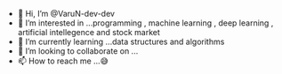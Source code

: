 - 👋 Hi, I’m @VaruN-dev-dev
- 👀 I’m interested in ...programming , machine learning , deep learning , artificial intellegence and stock market
- 🌱 I’m currently learning ...data structures and algorithms
- 💞️ I’m looking to collaborate on ... 
- 📫 How to reach me ...😅

<!---
VaruN-dev-dev/VaruN-dev-dev is a ✨ special ✨ repository because its `README.md` (this file) appears on your GitHub profile.
You can click the Preview link to take a look at your changes.
--->
